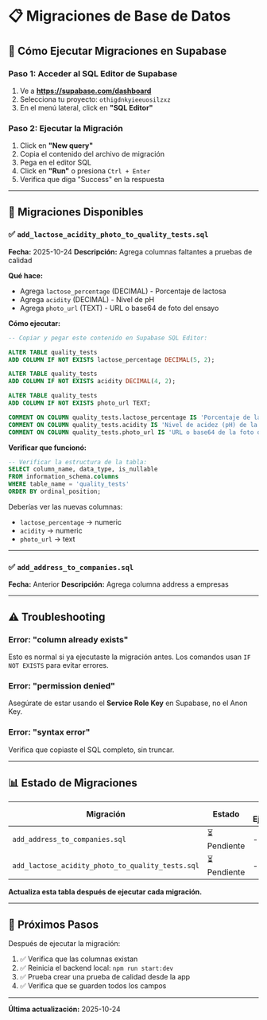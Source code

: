 # 📋 Migraciones de Base de Datos

## 🚀 Cómo Ejecutar Migraciones en Supabase

### Paso 1: Acceder al SQL Editor de Supabase

1. Ve a **https://supabase.com/dashboard**
2. Selecciona tu proyecto: `othigdnkyieeuosilzxz`
3. En el menú lateral, click en **"SQL Editor"**

### Paso 2: Ejecutar la Migración

1. Click en **"New query"**
2. Copia el contenido del archivo de migración
3. Pega en el editor SQL
4. Click en **"Run"** o presiona `Ctrl + Enter`
5. Verifica que diga "Success" en la respuesta

---

## 📁 Migraciones Disponibles

### ✅ `add_lactose_acidity_photo_to_quality_tests.sql`

**Fecha:** 2025-10-24
**Descripción:** Agrega columnas faltantes a pruebas de calidad

**Qué hace:**
- Agrega `lactose_percentage` (DECIMAL) - Porcentaje de lactosa
- Agrega `acidity` (DECIMAL) - Nivel de pH
- Agrega `photo_url` (TEXT) - URL o base64 de foto del ensayo

**Cómo ejecutar:**

```sql
-- Copiar y pegar este contenido en Supabase SQL Editor:

ALTER TABLE quality_tests
ADD COLUMN IF NOT EXISTS lactose_percentage DECIMAL(5, 2);

ALTER TABLE quality_tests
ADD COLUMN IF NOT EXISTS acidity DECIMAL(4, 2);

ALTER TABLE quality_tests
ADD COLUMN IF NOT EXISTS photo_url TEXT;

COMMENT ON COLUMN quality_tests.lactose_percentage IS 'Porcentaje de lactosa en la leche';
COMMENT ON COLUMN quality_tests.acidity IS 'Nivel de acidez (pH) de la leche';
COMMENT ON COLUMN quality_tests.photo_url IS 'URL o base64 de la foto del ensayo de calidad';
```

**Verificar que funcionó:**

```sql
-- Verificar la estructura de la tabla:
SELECT column_name, data_type, is_nullable
FROM information_schema.columns
WHERE table_name = 'quality_tests'
ORDER BY ordinal_position;
```

Deberías ver las nuevas columnas:
- `lactose_percentage` → numeric
- `acidity` → numeric
- `photo_url` → text

---

### ✅ `add_address_to_companies.sql`

**Fecha:** Anterior
**Descripción:** Agrega columna address a empresas

---

## ⚠️ Troubleshooting

### Error: "column already exists"

Esto es normal si ya ejecutaste la migración antes. Los comandos usan `IF NOT EXISTS` para evitar errores.

### Error: "permission denied"

Asegúrate de estar usando el **Service Role Key** en Supabase, no el Anon Key.

### Error: "syntax error"

Verifica que copiaste el SQL completo, sin truncar.

---

## 📊 Estado de Migraciones

| Migración | Estado | Fecha Ejecución |
|-----------|--------|-----------------|
| `add_address_to_companies.sql` | ⏳ Pendiente | - |
| `add_lactose_acidity_photo_to_quality_tests.sql` | ⏳ Pendiente | - |

**Actualiza esta tabla después de ejecutar cada migración.**

---

## 🔄 Próximos Pasos

Después de ejecutar la migración:

1. ✅ Verifica que las columnas existan
2. ✅ Reinicia el backend local: `npm run start:dev`
3. ✅ Prueba crear una prueba de calidad desde la app
4. ✅ Verifica que se guarden todos los campos

---

**Última actualización:** 2025-10-24
